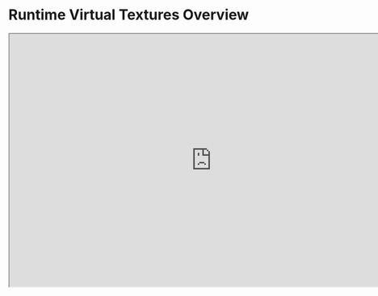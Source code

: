 # Runtime Virtual Textures Overview

<p><iframe title="YouTube video player" src="https://www.youtube.com/embed/9kjKQYdw9pg?si=Xb9l_K3PkXB57NOf" width="800" height="500" allowfullscreen="allowfullscreen" allow="accelerometer; autoplay; clipboard-write; encrypted-media; gyroscope; picture-in-picture; web-share"></iframe></p>
